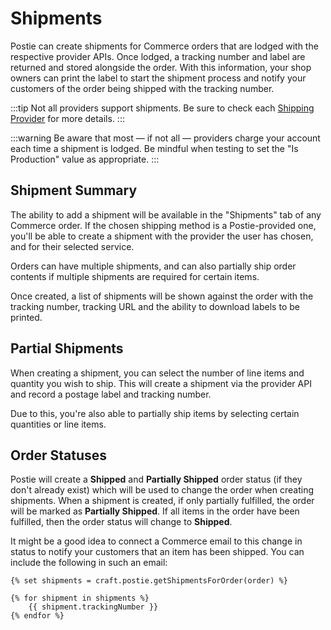 # Shipments
Postie can create shipments for Commerce orders that are lodged with the respective provider APIs. Once lodged, a tracking number and label are returned and stored alongside the order. With this information, your shop owners can print the label to start the shipment process and notify your customers of the order being shipped with the tracking number.

:::tip
Not all providers support shipments. Be sure to check each [Shipping Provider](docs:shipping-providers) for more details.
:::

:::warning
Be aware that most — if not all — providers charge your account each time a shipment is lodged. Be mindful when testing to set the "Is Production" value as appropriate.
:::

## Shipment Summary
The ability to add a shipment will be available in the "Shipments" tab of any Commerce order. If the chosen shipping method is a Postie-provided one, you'll be able to create a shipment with the provider the user has chosen, and for their selected service.

Orders can have multiple shipments, and can also partially ship order contents if multiple shipments are required for certain items.

Once created, a list of shipments will be shown against the order with the tracking number, tracking URL and the ability to download labels to be printed.

## Partial Shipments
When creating a shipment, you can select the number of line items and quantity you wish to ship. This will create a shipment via the provider API and record a postage label and tracking number.

Due to this, you're also able to partially ship items by selecting certain quantities or line items. 

## Order Statuses
Postie will create a **Shipped** and **Partially Shipped** order status (if they don't already exist) which will be used to change the order when creating shipments. When a shipment is created, if only partially fulfilled, the order will be marked as **Partially Shipped**. If all items in the order have been fulfilled, then the order status will change to **Shipped**.

It might be a good idea to connect a Commerce email to this change in status to notify your customers that an item has been shipped. You can include the following in such an email:

```twig
{% set shipments = craft.postie.getShipmentsForOrder(order) %}

{% for shipment in shipments %}
    {{ shipment.trackingNumber }}
{% endfor %}
```